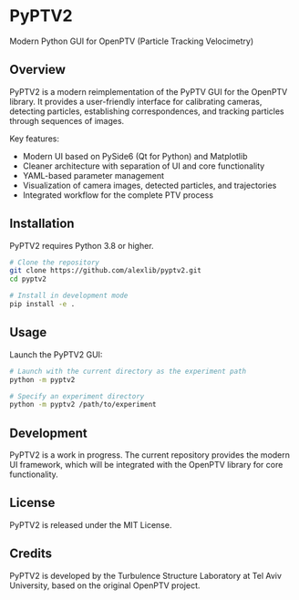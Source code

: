 # PyPTV2

Modern Python GUI for OpenPTV (Particle Tracking Velocimetry)

## Overview

PyPTV2 is a modern reimplementation of the PyPTV GUI for the OpenPTV library. It provides a user-friendly interface for calibrating cameras, detecting particles, establishing correspondences, and tracking particles through sequences of images.

Key features:

- Modern UI based on PySide6 (Qt for Python) and Matplotlib
- Cleaner architecture with separation of UI and core functionality
- YAML-based parameter management
- Visualization of camera images, detected particles, and trajectories
- Integrated workflow for the complete PTV process

## Installation

PyPTV2 requires Python 3.8 or higher.

```bash
# Clone the repository
git clone https://github.com/alexlib/pyptv2.git
cd pyptv2

# Install in development mode
pip install -e .
```

## Usage

Launch the PyPTV2 GUI:

```bash
# Launch with the current directory as the experiment path
python -m pyptv2

# Specify an experiment directory
python -m pyptv2 /path/to/experiment
```

## Development

PyPTV2 is a work in progress. The current repository provides the modern UI framework, which will be integrated with the OpenPTV library for core functionality.

## License

PyPTV2 is released under the MIT License.

## Credits

PyPTV2 is developed by the Turbulence Structure Laboratory at Tel Aviv University, based on the original OpenPTV project.